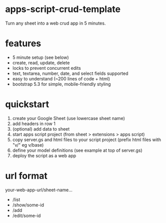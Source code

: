 # apps-script-crud-template
Turn any sheet into a web crud app in 5 minutes.

# features
* 5 minute setup (see below)
* create, read, update, delete
* locks to prevent concurrent edits
* text, textarea, number, date, and select fields supported
* easy to understand (~200 lines of code + html)
* bootstrap 5.3 for simple, mobile-friendly styling

# quickstart
1. create your Google Sheet (use lowercase sheet name)
2. add headers in row 1
3. (optional) add data to sheet
4. start apps script project (from sheet > extensions > apps script)
5. copy server.gs and html files to your script project (prefix html files with "v/" eg v/base)
6. define your model definitions (see example at top of server.gs)
7. deploy the script as a web app

# url format
your-web-app-url/sheet-name...
  - /list
  - /show/some-id
  - /add
  - /edit/some-id
